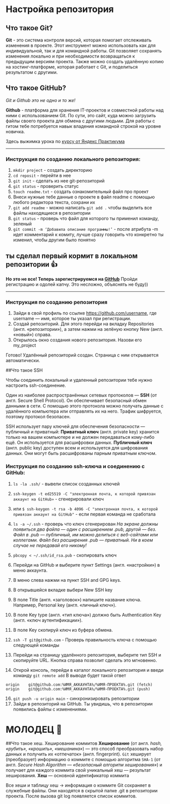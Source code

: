 # Настройка репозитория
## Что такое Git?
**Git** - это система контроля версий, которая помогает отслеживать изменения в проекте. Этот инструмент можно использовать как для индивидуальной, так и для командной работы.
Git позволяет сохранять изменения локально и при необходимости возвращаться к предыдущим версиям проекта. Также можно создать удалённую копию на хостинг-платформе, которая работает с Git, и поделиться результатом с другими.

## Что такое GitHub?
_Git и Github это не одно и то же!_

**Github** -  платформа для хранения IT-проектов и совместной работы над ними с использованием Git. По сути, это сайт, куда можно загрузить файлы своего проекта для обмена с другими людьми.
Для работы с гитом тебе потребуется навык владения командной строкой на уровне новичка.  

Здесь выжимка урока по [курсу от Яндекс Практикума](https://practicum.yandex.ru/)
___
### Инструкция по созданию локального репозитория:

1. `mkdir project`   - создать директорию
2. `cd reposit`   - перейти в нее
3. `git init` - сделать из нее git-репозиторий
4. `git status`  - проверить статус
5. `touch readme.txt`  - создать ознакомительный файл про проект
6. Внеси нужные тебе данные о проекте в файл readme с помощью любого редактора текста, сохрани их
7. `git add readme` - можно написать `git add .` чтобы выделить все файлы находящиеся в репозитории
8. `git status` - проверь что файл для которого ты применил команду, зеленый
9. `git commit -m ‘Добавила описание программы!’` - после атрибута -m идет комментарий к комиту, лучше сразу говорить что конкретно ты изменил, чтобы другим было понятно

## ты сделал первый кормит в локальном репозитории :thumbsup:


**Но это не все! Теперь зарегистрируемся на [GitHub](https://github.com/)**
Пройди регистрацию и одолей капчу. Это несложно, объяснять не буду))

___

### Инструкция по созданию репозитория

1. Зайди в свой профиль по ссылке https://github.com/username, где username — имя, которое ты указал при регистрации.
2. Создай репозиторий. Для этого перейди на вкладку Repositories (англ. «репозитории»), а затем нажми на зелёную кнопку New (англ. «новый») справа.
3. Открылось окно создания нового репозитория. Назови его my_project

Готово! Удалённый репозиторий создан. Страница с ним открывается автоматически.


##Что такое SSH

Чтобы соединить локальный и удаленный репозитории тебе нужно настроить ssh-соединение.

Один из наиболее распространённых сетевых протоколов — **SSH** (от англ. Secure Shell Protocol). Он обеспечивает безопасный обмен данными в сети. С помощью этого протокола можно получать данные с удалённого компьютера или отправлять их на него. Трафик шифруется, поэтому протокол безопасен.


SSH использует пару ключей для обеспечения безопасности — публичный и приватный: 
**Приватный ключ** (англ. private key) хранится только на вашем компьютере и не должен передаваться кому-либо ещё. Он используется для расшифровки данных.
**Публичный ключ** (англ. public key) доступен всем и используется для шифрования данных. Они могут быть расшифрованы парным приватным ключом.

### Инструкция по созданию ssh-ключа и соединению с GitHub:
1.  `ls -la .ssh/` - вывели список созданных ключей
2. `ssh-keygen -t ed25519 -C "электронная почта, к которой привязан аккаунт на GitHub»` - сгенерировали ключ
3. или `$ ssh-keygen -t rsa -b 4096 -C "электронная почта, к которой привязан аккаунт на GitHub"` - если первая команда не сработала
4. `ls -a ~/.ssh` - проверь что ключ сгенерирован   _На экране должны появиться два файла — один с расширением .pub, другой — без. Файл в .pub — публичный, им можно делиться с веб-сайтами или коллегами. Файл без расширения .pub — приватный. Ни в коем случае не передавай его никому!_

6. `pbcopy < ~/.ssh/id_rsa.pub` - скопировать ключ 
7. Перейди на GitHub и выберите пункт Settings (англ. «настройки») в меню аккаунта.
8. В меню слева нажми на пункт SSH and GPG keys.
9. В открывшейся вкладке выбери New SSH key
10. В поле Title (англ. «заголовок») напишите название ключа. Например, Personal key (англ. «личный ключ»).
11. В поле Key type (англ. «тип ключа») должно быть Authentication Key (англ. «ключ аутентификации»).
12. В поле Key скопируй ключ из буфера обмена.
13. `ssh -T git@github.com` - Проверь правильность ключа с помощью следующей команды
14. Перейди на страницу удалённого репозитория, выберите тип SSH и скопируйте URL. Кнопка справа позволит сделать это мгновенно.
15. Открой консоль, перейди в каталог локального репозитория и введи команду `git remote add`
В выводе будет такой ответ 
```
origin    git@github.com:%ИМЯ_АККАУНТА%/%ИМЯ-ПРОЕКТА%.git (fetch)
origin    git@github.com:%ИМЯ_АККАУНТА%/%ИМЯ-ПРОЕКТА%.git (push)
```
16. `git push -u origin main` - синхронизировать репозитории
17. Зайди в репозиторий на GitHub. Ты увидишь, что в репозитории появились файлы с изменениями.

# МОЛОДЕЦ :slightly_smiling_face: 

##Что такое хеш. Хеширование коммитов
**Хеширование** (от англ. _hash, «рубить», «крошить», «мешанина»_) — это способ преобразовать набор данных и получить их «отпечаток» (англ. fingerprint).
`Git` хеширует (преобразует) информацию о коммите с помощью алгоритма `SHA-1` (от англ. _Secure Hash Algorithm — «безопасный алгоритм хеширования»_) и получает для каждого коммита свой уникальный хеш — результат хеширования.
**Хеш** — основной идентификатор коммита

Все хеши и таблицу хеш → информация о коммите Git сохраняет в служебные файлы. 
Они находятся в скрытой папке .git в репозитории проекта.
После вызова git log появляется список коммитов.